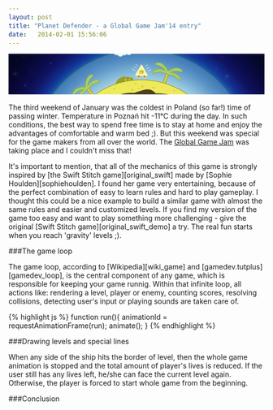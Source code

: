 ```yaml
---
layout: post
title: "Planet Defender - a Global Game Jam'14 entry"
date:   2014-02-01 15:56:06
---
```

![Planet Defender](./assets/planet_defender/planet_defender.jpg)

The third weekend of January was the coldest in Poland (so far!) time of passing winter. Temperature in Poznań hit -11°C during the day. In such conditions, the best way to spend free time
is to stay at home and enjoy the advantages of comfortable and warm bed ;). But this weekend was special for the game makers from all over the world. The [Global Game Jam][ggj] was taking place and I couldn't miss that!

<!--more-->

It's important to mention, that all of the mechanics of this game is strongly inspired by [the Swift Stitch game][original_swift] made by [Sophie Houlden][sophiehoulden]. I found her game very entertaining, because of the perfect combination of easy to learn rules and hard to play gameplay. I thought this could be a nice example to build a similar game with almost the same rules and easier and customized levels. If you find my version of the game too easy and want to play something more challenging - give the original [Swift Stitch game][original_swift_demo] a try. The real fun starts when you reach 'gravity' levels ;).

###The game loop

The game loop, according to [Wikipedia][wiki_game] and [gamedev.tutplus][gamedev_loop], is the central component of any game, which is responsible for keeping your game runnig. Within that infinite loop, all actions like: rendering a level, player or enemy, counting scores, resolving collisions, detecting user's input or playing sounds are taken care of.

{% highlight js %}
function run(){
  animationId = requestAnimationFrame(run);
  animate();
}
{% endhighlight %}

###Drawing levels and special lines

When any side of the ship hits the border of level, then the whole game animation is stopped and the total amount of player's lives is reduced. If the user still has any lives left, he/she can face the current level again. Otherwise, the player is forced to start whole game from the beginning.

###Conclusion

[ggj]: http://globalgamejam.org/